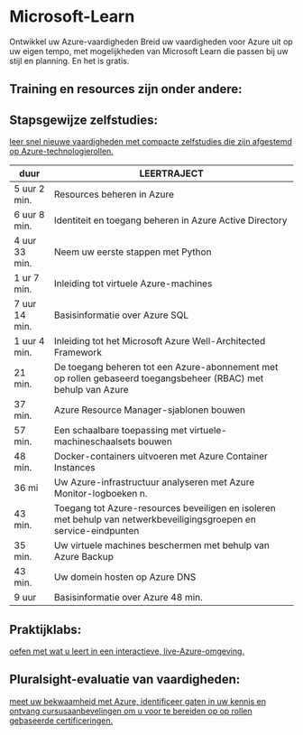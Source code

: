 # Microsoft-Learn
Ontwikkel uw Azure-vaardigheden  Breid uw vaardigheden voor Azure uit op uw eigen tempo, met mogelijkheden van Microsoft Learn die passen bij uw stijl en planning. En het is gratis.


## Training en resources zijn onder andere:

## Stapsgewijze zelfstudies: 
[leer snel nieuwe vaardigheden met compacte zelfstudies die zijn afgestemd op Azure-technologierollen.](https://azure.microsoft.com/email/?destination=https%3A%2F%2Fdocs.microsoft.com%2Fnl-nl%2Flearn%2Fazure%2F%3Fwt.mc_id%3Dazurepaygday10_freetraining_tutorials-email-rm&p=bT1iY2NhNTc5NC0xM2NlLTQyMWMtODE1Yy0xYTc4MmJkZDYxNDImcz04N2Q1MDRlOS00NmU4LTRiODctOGY3Mi1mMjA3ZWU4ZTZkYWQmdT1hZW8mbD1henVyZV8y)

|duur |LEERTRAJECT  | 
|--------------------|--------------------------------------------------------------------------|
|5 uur 2 min.|Resources beheren in Azure ||
|6 uur 8 min.|Identiteit en toegang beheren in Azure Active Directory |
|4 uur 33 min.|Neem uw eerste stappen met Python |
|1 ur 7 min.|Inleiding tot virtuele Azure-machines |
|7 uur 14 min.|Basisinformatie over Azure SQL |
|1 uur 4 min.|Inleiding tot het Microsoft Azure Well-Architected Framework |
|21 min.|De toegang beheren tot een Azure-abonnement met op rollen gebaseerd toegangsbeheer (RBAC) met behulp van Azure |
|37 min.|Azure Resource Manager-sjablonen bouwen |
|57 min.|Een schaalbare toepassing met virtuele-machineschaalsets bouwen |
|48 min.|Docker-containers uitvoeren met Azure Container Instances |
|36 mi|Uw Azure-infrastructuur analyseren met Azure Monitor-logboeken n.|
|43 min.|Toegang tot Azure-resources beveiligen en isoleren met behulp van netwerkbeveiligingsgroepen en service-eindpunten|
|35 min.|Uw virtuele machines beschermen met behulp van Azure Backup |
|43 min.|Uw domein hosten op Azure DNS |
|9 uur |Basisinformatie over Azure 48 min.|

	
## Praktijklabs: 
[oefen met wat u leert in een interactieve, live-Azure-omgeving.](https://docs.microsoft.com/nl-nl/learn/?WT.mc_id=sitertzn_homepage_learn-redirect-handsonlabs)
	
## Pluralsight-evaluatie van vaardigheden: 
[meet uw bekwaamheid met Azure, identificeer gaten in uw kennis en ontvang cursusaanbevelingen om u voor te bereiden op op rollen gebaseerde certificeringen.](https://www.pluralsight.com/partners/microsoft/azure)
